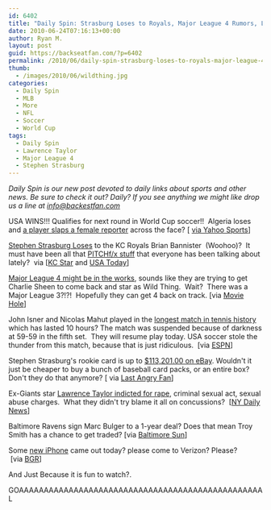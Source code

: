 ```yaml
---
id: 6402
title: "Daily Spin: Strasburg Loses to Royals, Major League 4 Rumors, Longest Tennis Match Ever isn't Over Yet"
date: 2010-06-24T07:16:13+00:00
author: Ryan M.
layout: post
guid: https://backseatfan.com/?p=6402
permalink: /2010/06/daily-spin-strasburg-loses-to-royals-major-league-4-rumors-longest-tennis-match-ever-isnt-over-yet/
thumb:
  - /images/2010/06/wildthing.jpg
categories:
  - Daily Spin
  - MLB
  - More
  - NFL
  - Soccer
  - World Cup
tags:
  - Daily Spin
  - Lawrence Taylor
  - Major League 4
  - Stephen Strasburg
---
```


<div class="entry">
  <p>
    <em>Daily Spin is our new post devoted to daily links about sports and other news. Be sure to check it out? Daily? If you see anything we might like drop us a line at <a href="mailto:info@backseatfan.com">info@backestfan.com</a></em>
  </p>

  <p>
    USA WINS!!! Qualifies for next round in World Cup soccer!!  Algeria loses and <a href="http://g.sports.yahoo.com/soccer/world-cup/news/algeria-star-slaps-female-reporter--fbintl_ro-algeria062310.html">a player slaps a female reporter</a> across the face? [ <a href="http://g.sports.yahoo.com/soccer/world-cup/news/algeria-star-slaps-female-reporter--fbintl_ro-algeria062310.html">via Yahoo Sports</a>]
  </p>

  <p>
    <a href="http://www.kansascity.com/2010/06/23/2040201/royals-call-off-strasmas-in-1.html">Stephen Strasburg Loses</a> to the KC Royals Brian Bannister  (Woohoo)?  It must have been all that <a href="http://www.usatoday.com/sports/baseball/al/royals/2010-06-21-bannister-ahead-of-tech-curve_N.htm">PITCHf/x stuff</a> that everyone has been talking about lately?  via [<a href="http://www.kansascity.com/2010/06/23/2040201/royals-call-off-strasmas-in-1.html">KC Star</a> and <a href="http://www.usatoday.com/sports/baseball/al/royals/2010-06-21-bannister-ahead-of-tech-curve_N.htm">USA Today</a>]
  </p>

  <p>
    <a href="http://www.moviehole.net/201025262-exclusive-sheen-could-return-to-the-major-league  ">Major League 4 might be in the works</a>, sounds like they are trying to get Charlie Sheen to come back and star as Wild Thing.  Wait?  There was a Major League 3?!?!  Hopefully they can get 4 back on track. [via <a href="http://www.moviehole.net/201025262-exclusive-sheen-could-return-to-the-major-league  ">Movie Hole</a>]
  </p>

  <p>
    John Isner and Nicolas Mahut played in the <a href="http://sports.espn.go.com/sports/tennis/wimbledon10/news/story?id=5319726">longest match in tennis history</a> which has lasted 10 hours? The match was suspended because of darkness at 59-59 in the fifth set.  They will resume play today. USA soccer stole the thunder from this match, because that is just ridiculous.  [via <a href="http://sports.espn.go.com/sports/tennis/wimbledon10/news/story?id=5319726">ESPN</a>]
  </p>

  <p>
    Stephen Strasburg's rookie card is up to <a href="http://cgi.ebay.com/ws/eBayISAPI.dll?ViewItem&item=200485213281#ht_536wt_1139">$113,201.00 on eBay</a>. Wouldn't it just be cheaper to buy a bunch of baseball card packs, or an entire box? Don't they do that anymore? [ via <a href="http://lastangryfan.com/2010/06/100000-for-a-stephen-strasburg-card-100000-for-a-stephen-strasburg-card/">Last Angry Fan</a>]
  </p>

  <p>
    Ex-Giants star <a href="http://www.nydailynews.com/news/ny_crime/2010/06/23/2010-06-23_lawrence_taylor_indicted_on_charges_of_rape_criminal_sexual_act_sexual_abuse.html">Lawrence Taylor indicted for rape</a>, criminal sexual act, sexual abuse charges.  What they didn't try blame it all on concussions?  [<a href="http://www.nydailynews.com/news/ny_crime/2010/06/23/2010-06-23_lawrence_taylor_indicted_on_charges_of_rape_criminal_sexual_act_sexual_abuse.html">NY Daily News</a>]
  </p>

  <p>
    Baltimore Ravens sign Marc Bulger to a 1-year deal? Does that mean Troy Smith has a chance to get traded? [via <a href="http://www.baltimoresun.com/sports/ravens/bs-sp-bulger-ravens-20100623,0,2487049.story" target="_blank">Baltimore Sun</a>]
  </p>

  <p>
    Some <a href="http://www.boygeniusreport.com/2010/06/24/were-live-from-the-apple-store-on-5th-avenue/">new iPhone</a> came out today? please come to Verizon? Please?  [via <a href="http://www.boygeniusreport.com/2010/06/24/were-live-from-the-apple-store-on-5th-avenue/">BGR</a>]
  </p>

  <p>
    And Just Because it is fun to watch?.
  </p>

  <p>
  </p>

  <p>
    GOAAAAAAAAAAAAAAAAAAAAAAAAAAAAAAAAAAAAAAAAAAAAAAAAAL
  </p>
</div>
